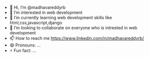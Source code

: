 - 👋 Hi, I’m @madhavareddyrb
- 👀 I’m interested in web development
- 🌱 I’m currently learning web development skills like html,css,javascript,django
- 💞️ I’m looking to collaborate on everyone who is intrested in web development
- 📫 How to reach me https://www.linkedin.com/in/madhavareddyrb/ 
- 😄 Pronouns: ...
- ⚡ Fun fact: ...

<!---
madhavareddyrb/madhavareddyrb is a ✨ special ✨ repository because its `README.md` (this file) appears on your GitHub profile.
You can click the Preview link to take a look at your changes.
--->
